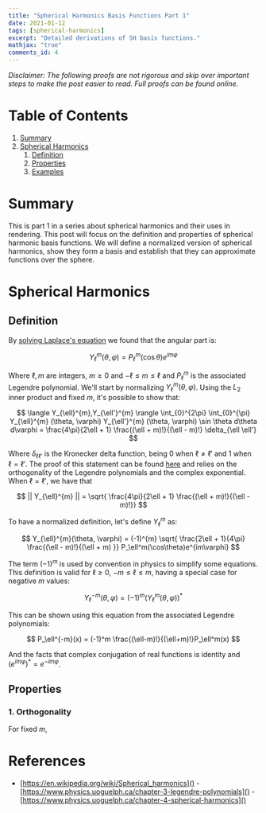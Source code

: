 ```yaml
---
title: "Spherical Harmonics Basis Functions Part 1"
date: 2021-01-12
tags: [spherical-harmonics]
excerpt: "Detailed derivations of SH basis functions."
mathjax: "true"
comments_id: 4
---
```


*Disclaimer: The following proofs are not rigorous and skip over important steps to make the post easier to read. Full proofs can be found online.*

# Table of Contents

1. [Summary](#summary)
2. [Spherical Harmonics](#sh)
    1. [Definition](#def)
    2. [Properties]()
    3. [Examples]()


# Summary <a name="summary"></a>

This is part 1 in a series about spherical harmonics and their uses in rendering. This post will focus on the definition and properties of spherical harmonic basis functions. We will define a normalized version of spherical harmonics, show they form a basis and establish that they can approximate functions over the sphere. 


# Spherical Harmonics <a name="sh"></a>

## Definition  <a name="def"></a>

By [solving Laplace's equation](https://beatthezombie.github.io/laplace_equation_solution/) we found that the angular part is:

$$
Y_{\ell}^{m}(\theta, \varphi) = P_\ell^m(\cos\theta)e^{im\varphi}
$$

Where $\ell, m$ are integers, $m\geq 0$ and $-\ell \leq m \leq \ell$ and $P_{\ell}^{m}$ is the associated Legendre polynomial. We'll start by normalizing $Y_{\ell}^{m}(\theta, \varphi)$. Using the $L_2$ inner product and fixed $m$, it's possible to show that:

$$
\langle Y_{\ell}^{m},Y_{\ell'}^{m}   \rangle \int_{0}^{2\pi} \int_{0}^{\pi} Y_{\ell}^{m} (\theta, \varphi) Y_{\ell'}^{m}  (\theta, \varphi) \sin \theta d\theta d\varphi = \frac{4\pi}{2\ell + 1} \frac{(\ell + m)!}{(\ell - m)!} \delta_{\ell \ell'}
$$

Where $\delta_{\ell \ell'}$ is the Kronecker delta function, being 0 when $\ell \neq \ell'$ and 1 when $\ell = \ell'$. The proof of this statement can be found [here](https://www.physics.uoguelph.ca/chapter-4-spherical-harmonics) and relies on the orthogonality of the Legendre polynomials and the complex exponential. When $\ell = \ell'$, we have that 

$$
|| Y_{\ell}^{m} || = \sqrt{ \frac{4\pi}{2\ell + 1} \frac{(\ell + m)!}{(\ell - m)!}}
$$

To have a normalized definition, let's define $Y_{\ell}^{m}$ as:

$$
Y_{\ell}^{m}(\theta, \varphi) = (-1)^{m} \sqrt{ \frac{2\ell + 1}{4\pi} \frac{(\ell - m)!}{(\ell + m) }} P_\ell^m(\cos\theta)e^{im\varphi}
$$

The term $(-1)^{m}$ is used by convention in physics to simplify some equations. This definition is valid for $\ell \geq 0$, $-m \leq \ell \leq m$, having a special case for negative $m$ values:

$$
Y_{\ell}^{-m}(\theta, \varphi) = (-1)^m (Y_{\ell}^{m}(\theta, \varphi))^*
$$

This can be shown using this equation from the associated Legendre polynomials:

$$
P_\ell^{-m}(x) = (-1)^m \frac{(\ell-m)!}{(\ell+m)!}P_\ell^m(x)
$$

And the facts that complex conjugation of real functions is identity and $(e^{im\varphi})^* = e^{-im\varphi}$.

## Properties

### 1. Orthogonality

For fixed $m$, 










# References
- [https://en.wikipedia.org/wiki/Spherical_harmonics]()
-[https://www.physics.uoguelph.ca/chapter-3-legendre-polynomials]()
-[https://www.physics.uoguelph.ca/chapter-4-spherical-harmonics]()
 

